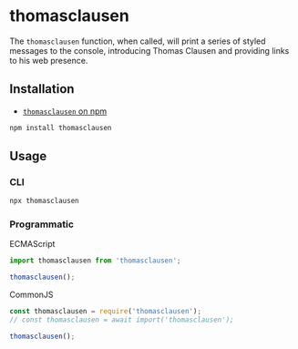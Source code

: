 # thomasclausen

The `thomasclausen` function, when called, will print a series of styled messages to the console, introducing Thomas Clausen and providing links to his web presence.

## Installation

* [`thomasclausen` on npm](https://www.npmjs.com/package/thomasclausen)

```sh
npm install thomasclausen
```

## Usage

### CLI

```sh
npx thomasclausen
```

### Programmatic

ECMAScript
```js
import thomasclausen from 'thomasclausen';

thomasclausen();
```
CommonJS
```js
const thomasclausen = require('thomasclausen');
// const thomasclausen = await import('thomasclausen');

thomasclausen();
```
